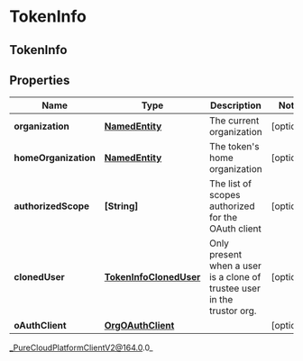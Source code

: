 # TokenInfo

## TokenInfo

## Properties

|Name | Type | Description | Notes|
|------------ | ------------- | ------------- | -------------|
| **organization** | [**NamedEntity**](NamedEntity) | The current organization | [optional] |
| **homeOrganization** | [**NamedEntity**](NamedEntity) | The token&#39;s home organization | [optional] |
| **authorizedScope** | **[String]** | The list of scopes authorized for the OAuth client | [optional] |
| **clonedUser** | [**TokenInfoClonedUser**](TokenInfoClonedUser) | Only present when a user is a clone of trustee user in the trustor org. | [optional] |
| **oAuthClient** | [**OrgOAuthClient**](OrgOAuthClient) |  | [optional] |



_PureCloudPlatformClientV2@164.0.0_
